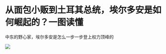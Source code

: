 # 从面包小贩到土耳其总统，埃尔多安是如何崛起的？一图读懂

中东的野心家，埃尔多安是怎么一步一步登上权力顶峰的

![](https://inews.gtimg.com/news_bt/O1M-oyp4T2xWgEPNACg53O4Bj908xrmkA5OnIYy8WU1fYAA/0)


